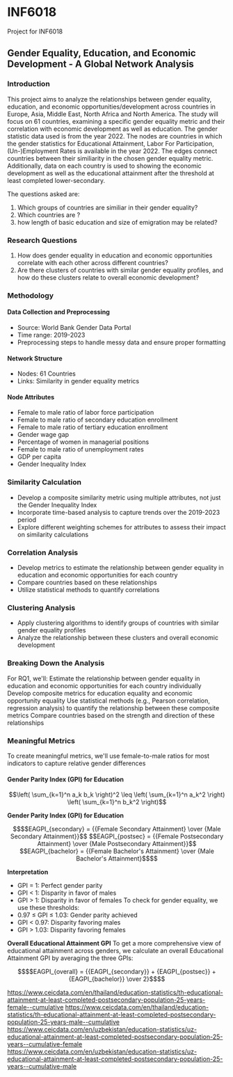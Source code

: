 # INF6018
Project for INF6018

## Gender Equality, Education, and Economic Development - A Global Network Analysis

### Introduction 
This project aims to analyze the relationships between gender equality, education, and economic opportunities/development across countries in Europe, Asia, Middle East, North Africa and North America. The study will focus on 61 countries, examining a specific gender equality metric and their correlation with economic development as well as education.
The gender statistic data used is from the year 2022. The nodes are countries in which the gender statistics for Educational Attainment, Labor For Participation, (Un-)Employment Rates is available in the year 2022. The edges connect countries between their similiarity in the chosen gender equality metric. Additionally, data on each country is used to showing the economic development as well as the educational attainment after the threshold at least completed lower-secondary. 

The questions asked are: 

1. Which groups of countries are similiar in their gender equality?
2. Which countries are ?
3. how length of basic education and size of emigration may be related?

### Research Questions
1. How does gender equality in education and economic opportunities correlate with each other across different countries?
2. Are there clusters of countries with similar gender equality profiles, and how do these clusters relate to overall economic development?

### Methodology

#### Data Collection and Preprocessing
* Source: World Bank Gender Data Portal
* Time range: 2019-2023
* Preprocessing steps to handle messy data and ensure proper formatting

#### Network Structure
* Nodes: 61 Countries
* Links: Similarity in gender equality metrics

#### Node Attributes
* Female to male ratio of labor force participation
* Female to male ratio of secondary education enrollment
* Female to male ratio of tertiary education enrollment
* Gender wage gap
* Percentage of women in managerial positions
* Female to male ratio of unemployment rates
* GDP per capita
* Gender Inequality Index

### Similarity Calculation
* Develop a composite similarity metric using multiple attributes, not just the Gender Inequality Index
* Incorporate time-based analysis to capture trends over the 2019-2023 period
* Explore different weighting schemes for attributes to assess their impact on similarity calculations

### Correlation Analysis
* Develop metrics to estimate the relationship between gender equality in education and economic opportunities for each country
* Compare countries based on these relationships
* Utilize statistical methods to quantify correlations

### Clustering Analysis
* Apply clustering algorithms to identify groups of countries with similar gender equality profiles
* Analyze the relationship between these clusters and overall economic development

### Breaking Down the Analysis
For RQ1, we'll:
Estimate the relationship between gender equality in education and economic opportunities for each country individually
Develop composite metrics for education equality and economic opportunity equality
Use statistical methods (e.g., Pearson correlation, regression analysis) to quantify the relationship between these composite metrics
Compare countries based on the strength and direction of these relationships

### Meaningful Metrics
To create meaningful metrics, we'll use female-to-male ratios for most indicators to capture relative gender differences

#### Gender Parity Index (GPI) for Education

```math
\left( \sum_{k=1}^n a_k b_k \right)^2 \leq \left( \sum_{k=1}^n a_k^2 \right) \left( \sum_{k=1}^n b_k^2 \right)
```

**Gender Parity Index (GPI) for Education**

```math
$$EAGPI_{secondary} = {{Female Secondary Attainment} \over {Male Secondary Attainment}}$$
$$EAGPI_{postsec} = {{Female Postsecondary Attainment} \over {Male Postsecondary Attainment}}$$
$$EAGPI_{bachelor} = {{Female Bachelor's Attainment} \over {Male Bachelor's Attainment}$$
```

**Interpretation**
* GPI = 1: Perfect gender parity
* GPI < 1: Disparity in favor of males
* GPI > 1: Disparity in favor of females
To check for gender equality, we use these thresholds:
* 0.97 ≤ GPI ≤ 1.03: Gender parity achieved
* GPI < 0.97: Disparity favoring males
* GPI > 1.03: Disparity favoring females

**Overall Educational Attainment GPI**
To get a more comprehensive view of educational attainment across genders, we calculate an overall Educational Attainment GPI by averaging the three GPIs:

```math
$$EAGPI_{overall} = {{EAGPI_{secondary}} + {EAGPI_{postsec}} + {EAGPI_{bachelor}} \over 2}$$
```

https://www.ceicdata.com/en/thailand/education-statistics/th-educational-attainment-at-least-completed-postsecondary-population-25-years-female--cumulative
https://www.ceicdata.com/en/thailand/education-statistics/th-educational-attainment-at-least-completed-postsecondary-population-25-years-male--cumulative
https://www.ceicdata.com/en/uzbekistan/education-statistics/uz-educational-attainment-at-least-completed-postsecondary-population-25-years--cumulative-female
https://www.ceicdata.com/en/uzbekistan/education-statistics/uz-educational-attainment-at-least-completed-postsecondary-population-25-years--cumulative-male
